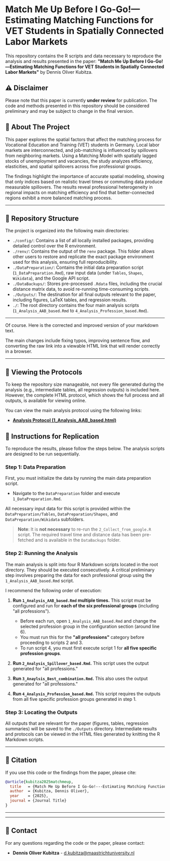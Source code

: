# Match Me Up Before I Go-Go!—Estimating Matching Functions for VET Students in Spatially Connected Labor Markets

This repository contains the R scripts and data necessary to reproduce the analysis and results presented in the paper: **"Match Me Up Before I Go-Go!—Estimating Matching Functions for VET Students in Spatially Connected Labor Markets"** by Dennis Oliver Kubitza.


## ⚠️ Disclaimer

Please note that this paper is currently **under review** for publication. The code and methods presented in this repository should be considered preliminary and may be subject to change in the final version.


## 📝 About The Project

This paper explores the spatial factors that affect the matching process for Vocational Education and Training (VET) students in Germany. Local labor markets are interconnected, and job-matching is influenced by spillovers from neighboring markets. Using a Matching Model with spatially lagged stocks of unemployment and vacancies, the study analyzes efficiency, elasticities, and spatial spillovers across five professional groups.

The findings highlight the importance of accurate spatial modeling, showing that only indices based on realistic travel times or commuting data produce measurable spillovers. The results reveal professional heterogeneity in regional impacts on matching efficiency and find that better-connected regions exhibit a more balanced matching process.

---

## 📂 Repository Structure

The project is organized into the following main directories:

* `./config/`: Contains a list of all locally installed packages, providing detailed control over the R environment.
* `./renv/`: Contains the output of the `renv` package. This folder allows other users to restore and replicate the exact package environment used for this analysis, ensuring full reproducibility.
* `./DataPreparation/`: Contains the initial data preparation script (`1_DataPreparation.Rmd`), raw input data (under `Tables`, `Shapes`, `Wikidata`), and the Google API script.
* `./DataBackups/`: Stores pre-processed `.Rdata` files, including the crucial distance matrix data, to avoid re-running time-consuming scripts.
* `./Outputs/`: The destination for all final outputs relevant to the paper, including figures, LaTeX tables, and regression results.
* `./`: The root directory contains the four main analysis scripts (`1_Analysis_AAB_based.Rmd` to `4_Analysis_Profession_based.Rmd`).

---

Of course. Here is the corrected and improved version of your markdown text.

The main changes include fixing typos, improving sentence flow, and converting the raw link into a viewable HTML link that will render correctly in a browser.

-----

## 📜 Viewing the Protocols

To keep the repository size manageable, not every file generated during the analysis (e.g., intermediate tables, all regression outputs) is included here. However, the complete HTML protocol, which shows the full process and all outputs, is available for viewing online.

You can view the main analysis protocol using the following links:
  * [**Analysis Protocol (1\_Analysis\_AAB\_based.html)**](https://htmlpreview.github.io/?url=https://raw.githubusercontent.com/DennisKubitza/MatchMeUp/refs/heads/main/1_Analysis_AAB_based.html)


## 🚀 Instructions for Replication

To reproduce the results, please follow the steps below. The analysis scripts are designed to be run sequentially.

### Step 1: Data Preparation

First, you must initialize the data by running the main data preparation script.

* Navigate to the `DataPreparation` folder and execute `1_DataPreparation.Rmd`.

All necessary input data for this script is provided within the `DataPreparation/Tables`, `DataPreparation/Shapes`, and `DataPreparation/Wikidata` subfolders.

> **Note**: It is **not necessary** to re-run the `2_Collect_from_google.R` script. The required travel time and distance data has been pre-fetched and is available in the `DataBackups` folder.

### Step 2: Running the Analysis

The main analysis is split into four R Markdown scripts located in the root directory. They should be executed consecutively. A critical preliminary step involves preparing the data for each professional group using the `1_Analysis_AAB_based.Rmd` script.

I recommend the following order of execution:

1.  **Run `1_Analysis_AAB_based.Rmd` multiple times.** This script must be configured and run for **each of the six professional groups** (including "all professions").
    * Before each run, open `1_Analysis_AAB_based.Rmd` and change the selected profession group in the configuration section (around line 6).
    * You must run this for the **"all professions"** category before proceeding to scripts 2 and 3.
    * To run script 4, you must first execute script 1 for **all five specific profession groups**.

2.  **Run `2_Analysis_Spillover_based.Rmd`.** This script uses the output generated for "all professions."

3.  **Run `3_Anaylsis_Best_combination.Rmd`.** This also uses the output generated for "all professions."

4.  **Run `4_Analysis_Profession_based.Rmd`.** This script requires the outputs from all five specific profession groups generated in step 1.

### Step 3: Locating the Outputs

All outputs that are relevant for the paper (figures, tables, regression summaries) will be saved to the `./Outputs` directory. Intermediate results and protocols can be viewed in the HTML files generated by knitting the R Markdown scripts.

---

## 📜 Citation

If you use this code or the findings from the paper, please cite:

```bibtex
@article{kubitza2025matchmeup,
  title   = {Match Me Up Before I Go-Go!---Estimating Matching Functions for VET Students in Spatially Connected Labor Markets},
  author  = {Kubitza, Dennis Oliver},
  year    = {2025},
  journal = {Journal Title}
}
```
---

---

## 📧 Contact

For any questions regarding the code or the paper, please contact:

* **Dennis Oliver Kubitza** - [d.kubitza@maastrichtuniversity.nl](mailto:d.kubitza@maastrichtuniversity.nl)
